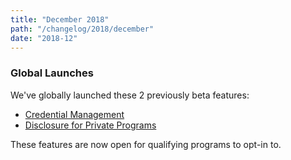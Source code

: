 ```yaml
---
title: "December 2018"
path: "/changelog/2018/december"
date: "2018-12"
---
```


### Global Launches
We've globally launched these 2 previously beta features:
* [Credential Management](/organizations/credential-management.html)  
* [Disclosure for Private Programs](/hackers/disclosure.html)

These features are now open for qualifying programs to opt-in to.
